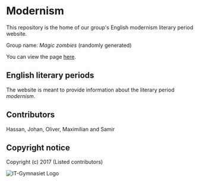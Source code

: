 # Modernism
This repository is the home of our group's English modernism literary period website.

Group name: *Magic zombies* (randomly generated)

You can view the page [here](https://devmaximilian.github.io/modernism/).

## English literary periods
The website is meant to provide information about the literary period *modernism*.

## Contributors
Hassan, Johan, Oliver, Maximilian and Samir

## Copyright notice
Copyright (c) 2017 (Listed contributors)


![IT-Gymnasiet Logo](http://weloveitg.se/header-logo.jpg)